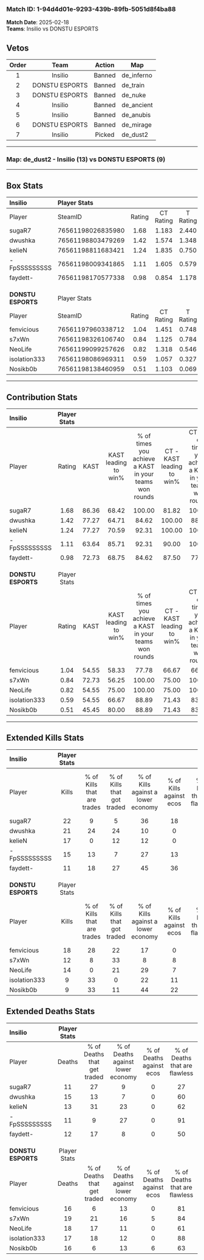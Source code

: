 ### Match ID: 1-94d4d01e-9293-439b-89fb-5051d8f4ba88  
**Match Date**: 2025-02-18  
**Teams**: Insilio vs DONSTU ESPORTS  

## Vetos  

| Order | Team | Action | Map |
| :---: | :--: | :----: | --- |
| 1 | Insilio | Banned | de_inferno |
| 2 | DONSTU ESPORTS | Banned | de_train |
| 3 | DONSTU ESPORTS | Banned | de_nuke |
| 4 | Insilio | Banned | de_ancient |
| 5 | Insilio | Banned | de_anubis |
| 6 | DONSTU ESPORTS | Banned | de_mirage |
| 7 | Insilio | Picked | de_dust2 |

---  

### **Map**: de_dust2 - Insilio (13) vs DONSTU ESPORTS (9)  
---  

## Box Stats  

| **Insilio**        | Player Stats      |        |           |          |       |       |       |         |        |      |     |
| :- | :- | :-: | :-: | :-: | :-: | :-: | :-: | :-: | :-: | :-: | :-: |
| Player             | SteamID           | Rating | CT Rating | T Rating | KAST  |  ADR  | Kills | Assists | Deaths | K/D  | HS% |
| sugaR7             | 76561198026835980 |  1.68  |   1.183   |  2.440   | 86.36 | 107.9 |  22   |   10    |   11   | 2.00 | 72  |
| dwushka            | 76561198803479269 |  1.42  |   1.574   |  1.348   | 77.27 | 98.8  |  21   |    4    |   15   | 1.40 | 76  |
| kelieN             | 76561198811683421 |  1.24  |   1.835   |  0.750   | 77.27 | 80.3  |  17   |    2    |   13   | 1.31 | 70  |
| -FpSSSSSSSSS       | 76561198009341865 |  1.11  |   1.605   |  0.579   | 63.64 | 73.1  |  15   |    7    |   11   | 1.36 | 26  |
| faydett-           | 76561198170577338 |  0.98  |   0.854   |  1.178   | 72.73 | 61.5  |  11   |   10    |   12   | 0.92 | 27  |
|                    |                   |        |           |          |       |       |       |         |        |      |     |
|                    |                   |        |           |          |       |       |       |         |        |      |     |
|                    |                   |        |           |          |       |       |       |         |        |      |     |
| **DONSTU ESPORTS** | Player Stats      |        |           |          |       |       |       |         |        |      |     |
| Player             | SteamID           | Rating | CT Rating | T Rating | KAST  |  ADR  | Kills | Assists | Deaths | K/D  | HS% |
| fenvicious         | 76561197960338712 |  1.04  |   1.451   |  0.748   | 54.55 | 81.1  |  18   |    1    |   16   | 1.13 | 77  |
| s7xWn              | 76561198326106740 |  0.84  |   1.125   |  0.784   | 72.73 | 67.5  |  12   |    5    |   19   | 0.63 |  8  |
| NeoLife            | 76561199099257626 |  0.82  |   1.318   |  0.546   | 54.55 | 75.5  |  14   |    2    |   18   | 0.78 | 42  |
| isolation333       | 76561198086969311 |  0.59  |   1.057   |  0.327   | 54.55 | 50.4  |   9   |    5    |   17   | 0.53 | 33  |
| Nosikb0b           | 76561198138460959 |  0.51  |   1.103   |  0.069   | 45.45 | 43.0  |   9   |    4    |   16   | 0.56 | 55  |
---  

## Contribution Stats  

| **Insilio**        | Player Stats |       |                      |                                                        |                           |                                                             |                          |                                                            |
| :- | :-: | :-: | :-: | :-: | :-: | :-: | :-: | :-: |
| Player             |    Rating    | KAST  | KAST leading to win% | % of times you achieve a KAST in your teams won rounds | CT - KAST leading to win% | CT - % of times you achieve a KAST in your teams won rounds | T - KAST leading to win% | T - % of times you achieve a KAST in your teams won rounds |
| sugaR7             |     1.68     | 86.36 |        68.42         |                         100.00                         |           81.82           |                           100.00                            |          50.00           |                           100.00                           |
| dwushka            |     1.42     | 77.27 |        64.71         |                         84.62                          |          100.00           |                            88.89                            |          33.33           |                           75.00                            |
| kelieN             |     1.24     | 77.27 |        70.59         |                         92.31                          |          100.00           |                           100.00                            |          37.50           |                           75.00                            |
| -FpSSSSSSSSS       |     1.11     | 63.64 |        85.71         |                         92.31                          |           90.00           |                           100.00                            |          75.00           |                           75.00                            |
| faydett-           |     0.98     | 72.73 |        68.75         |                         84.62                          |           87.50           |                            77.78                            |          50.00           |                           100.00                           |
|                    |              |       |                      |                                                        |                           |                                                             |                          |                                                            |
|                    |              |       |                      |                                                        |                           |                                                             |                          |                                                            |
|                    |              |       |                      |                                                        |                           |                                                             |                          |                                                            |
| **DONSTU ESPORTS** | Player Stats |       |                      |                                                        |                           |                                                             |                          |                                                            |
| Player             |    Rating    | KAST  | KAST leading to win% | % of times you achieve a KAST in your teams won rounds | CT - KAST leading to win% | CT - % of times you achieve a KAST in your teams won rounds | T - KAST leading to win% | T - % of times you achieve a KAST in your teams won rounds |
| fenvicious         |     1.04     | 54.55 |        58.33         |                         77.78                          |           66.67           |                            66.67                            |          50.00           |                           100.00                           |
| s7xWn              |     0.84     | 72.73 |        56.25         |                         100.00                         |           75.00           |                           100.00                            |          37.50           |                           100.00                           |
| NeoLife            |     0.82     | 54.55 |        75.00         |                         100.00                         |           75.00           |                           100.00                            |          75.00           |                           100.00                           |
| isolation333       |     0.59     | 54.55 |        66.67         |                         88.89                          |           71.43           |                            83.33                            |          60.00           |                           100.00                           |
| Nosikb0b           |     0.51     | 45.45 |        80.00         |                         88.89                          |           71.43           |                            83.33                            |          100.00          |                           100.00                           |
---  

## Extended Kills Stats  

| **Insilio**        | Player Stats |                            |                            |                                    |                         |                              |                                 |                                       |                    |           |
| :- | :-: | :-: | :-: | :-: | :-: | :-: | :-: | :-: | :-: | :-: |
| Player             |    Kills     | % of Kills that are trades | % of Kills that got traded | % of Kills against a lower economy | % of Kills against ecos | % of Kills that are flawless | % of Kills that are close duels | % of Kills that are assisted by flash | Pistol Round Kills | AWP Kills |
| sugaR7             |      22      |             9              |             5              |                 36                 |           18            |              82              |                5                |                   5                   |         4          |     0     |
| dwushka            |      21      |             24             |             24             |                 10                 |            0            |              76              |               10                |                  14                   |         3          |     0     |
| kelieN             |      17      |             0              |             12             |                 12                 |            0            |              59              |               12                |                   0                   |         0          |     0     |
| -FpSSSSSSSSS       |      15      |             13             |             7              |                 27                 |           13            |              80              |                7                |                  13                   |         3          |     7     |
| faydett-           |      11      |             18             |             27             |                 45                 |           36            |              82              |                0                |                  27                   |         0          |     0     |
|                    |              |                            |                            |                                    |                         |                              |                                 |                                       |                    |           |
|                    |              |                            |                            |                                    |                         |                              |                                 |                                       |                    |           |
|                    |              |                            |                            |                                    |                         |                              |                                 |                                       |                    |           |
| **DONSTU ESPORTS** | Player Stats |                            |                            |                                    |                         |                              |                                 |                                       |                    |           |
| Player             |    Kills     | % of Kills that are trades | % of Kills that got traded | % of Kills against a lower economy | % of Kills against ecos | % of Kills that are flawless | % of Kills that are close duels | % of Kills that are assisted by flash | Pistol Round Kills | AWP Kills |
| fenvicious         |      18      |             28             |             22             |                 17                 |            0            |              56              |               11                |                   6                   |         2          |     0     |
| s7xWn              |      12      |             8              |             33             |                 8                  |            8            |              58              |               17                |                  17                   |         0          |     8     |
| NeoLife            |      14      |             0              |             21             |                 29                 |            7            |              50              |                0                |                  14                   |         0          |     1     |
| isolation333       |      9       |             33             |             0              |                 22                 |           11            |              78              |               11                |                   0                   |         1          |     1     |
| Nosikb0b           |      9       |             33             |             11             |                 44                 |           22            |              44              |               44                |                  11                   |         1          |     0     |
## Extended Deaths Stats  

| **Insilio**        | Player Stats |                             |                                   |                          |                               |                            |                           |               |
| :- | :-: | :-: | :-: | :-: | :-: | :-: | :-: | :-: |
| Player             |    Deaths    | % of Deaths that get traded | % of Deaths against lower economy | % of Deaths against ecos | % of Deaths that are flawless | % of Deaths that are close | % of Deaths while blinded | Deaths to AWP |
| sugaR7             |      11      |             27              |                 9                 |            0             |              27               |             18             |             0             |       2       |
| dwushka            |      15      |             13              |                 7                 |            0             |              60               |             20             |             7             |       2       |
| kelieN             |      13      |             31              |                23                 |            0             |              62               |             8              |            15             |       1       |
| -FpSSSSSSSSS       |      11      |              9              |                27                 |            0             |              91               |             9              |            27             |       2       |
| faydett-           |      12      |             17              |                 8                 |            0             |              50               |             17             |             0             |       3       |
|                    |              |                             |                                   |                          |                               |                            |                           |               |
|                    |              |                             |                                   |                          |                               |                            |                           |               |
|                    |              |                             |                                   |                          |                               |                            |                           |               |
| **DONSTU ESPORTS** | Player Stats |                             |                                   |                          |                               |                            |                           |               |
| Player             |    Deaths    | % of Deaths that get traded | % of Deaths against lower economy | % of Deaths against ecos | % of Deaths that are flawless | % of Deaths that are close | % of Deaths while blinded | Deaths to AWP |
| fenvicious         |      16      |              6              |                13                 |            0             |              81               |             6              |             0             |       1       |
| s7xWn              |      19      |             21              |                16                 |            5             |              84               |             11             |            16             |       2       |
| NeoLife            |      18      |             17              |                11                 |            0             |              61               |             6              |            11             |       1       |
| isolation333       |      17      |             18              |                12                 |            0             |              88               |             6              |            12             |       2       |
| Nosikb0b           |      16      |              6              |                13                 |            6             |              63               |             6              |            13             |       1       |
